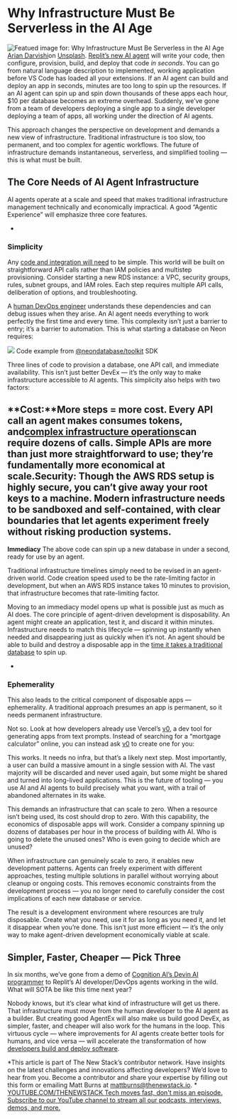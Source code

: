 # Why Infrastructure Must Be Serverless in the AI Age
![Featued image for: Why Infrastructure Must Be Serverless in the AI Age](https://cdn.thenewstack.io/media/2024/11/8699427a-arian-darvishi-wh-rpfr_3_m-unsplash-1024x682.jpg)
[Arian Darvishi](https://unsplash.com/@arianismmm?utm_content=creditCopyText&utm_medium=referral&utm_source=unsplash)on
[Unsplash](https://unsplash.com/photos/person-using-laptops-wh-RPfR_3_M?utm_content=creditCopyText&utm_medium=referral&utm_source=unsplash).
[Replit’s new AI agent](https://blog.replit.com/introducing-replit-agent) will write your code, then configure, provision, build, and deploy that code *in seconds*. You can go from natural language description to implemented, working application before VS Code has loaded all your extensions.
If an AI agent can build and deploy an app in seconds, minutes are too long to spin up the resources. If an AI agent can spin up and spin down thousands of these apps each hour, $10 per database becomes an extreme overhead. Suddenly, we’ve gone from a team of developers deploying a single app to a single developer deploying a team of apps, all working under the direction of AI agents.

This approach changes the perspective on development and demands a new view of infrastructure. Traditional infrastructure is too slow, too permanent, and too complex for agentic workflows. The future of infrastructure demands instantaneous, serverless, and simplified tooling — this is what must be built.

## The Core Needs of AI Agent Infrastructure
AI agents operate at a scale and speed that makes traditional infrastructure management technically and economically impractical. A good “Agentic Experience” will emphasize three core features.

-
### Simplicity
Any [code and integration will need](https://thenewstack.io/why-infrastructure-as-code-needs-cloud-asset-management/) to be simple. This world will be built on straightforward API calls rather than IAM policies and multistep provisioning. Consider starting a new RDS instance: a VPC, security groups, rules, subnet groups, and IAM roles. Each step requires multiple API calls, deliberation of options, and troubleshooting.

A [human DevOps engineer](https://thenewstack.io/ai-coding-human-engineers-are-more-important-than-ever/) understands these dependencies and can debug issues when they arise. An AI agent needs everything to work perfectly the first time and every time. This complexity isn’t just a barrier to entry; it’s a barrier to automation. This is what starting a database on Neon requires:

![](https://cdn.thenewstack.io/media/2024/11/6a2bcdf0-unnamed.png)
Code example from [@neondatabase/toolkit](https://github.com/neondatabase/toolkit) SDK

Three lines of code to provision a database, one API call, and immediate availability. This isn’t just better DevEx — it’s the only way to make infrastructure accessible to AI agents. This simplicity also helps with two factors:

**Cost:**More steps = more cost. Every API call an agent makes consumes tokens, and[complex infrastructure operations](https://thenewstack.io/codiac-kubernetes-doesnt-need-to-be-that-complex/)can require dozens of calls. Simple APIs are more than just more straightforward to use; they’re fundamentally more economical at scale.**Security**: Though the AWS RDS setup is highly secure, you can’t give away your root keys to a machine. Modern infrastructure needs to be sandboxed and self-contained, with clear boundaries that let agents experiment freely without risking production systems.
-
**Immediacy**
The above code can spin up a new database in under a second, ready for use by an agent.

Traditional infrastructure timelines simply need to be revised in an agent-driven world. Code creation speed used to be the rate-limiting factor in development, but when an AWS RDS instance takes 10 minutes to provision, that infrastructure becomes that rate-limiting factor.

Moving to an immediacy model opens up what is possible just as much as AI does. The core principle of agent-driven development is disposability. An agent might create an application, test it, and discard it within minutes. Infrastructure needs to match this lifecycle — spinning up instantly when needed and disappearing just as quickly when it’s not. An agent should be able to build and destroy a disposable app in the [time it takes a traditional database](https://thenewstack.io/columnar-storage-a-developers-key-to-real-time-analytics/) to spin up.

-
### Ephemerality
This also leads to the critical component of disposable apps — ephemerality. A traditional approach presumes an app is permanent, so it needs permanent infrastructure.

Not so. Look at how developers already use Vercel’s [v0](https://v0.dev/), a dev tool for generating apps from text prompts. Instead of searching for a “mortgage calculator” online, you can instead ask [v0](https://v0.dev/chat/ObNYNZmQCoJ?b=b_rOkttQVXY8h) to create one for you:

This works. It needs no infra, but that’s a likely next step. Most importantly, a user can build a massive amount in a single session with AI. The vast majority will be discarded and never used again, but some might be shared and turned into long-lived applications. This is the future of tooling — you use AI and AI agents to build precisely what you want, with a trail of abandoned alternates in its wake.

This demands an infrastructure that can scale to zero. When a resource isn’t being used, its cost should drop to zero. With this capability, the economics of disposable apps will work. Consider a company spinning up dozens of databases per hour in the process of building with AI. Who is going to delete the unused ones? Who is even going to decide which are unused?

When infrastructure can genuinely scale to zero, it enables new development patterns. Agents can freely experiment with different approaches, testing multiple solutions in parallel without worrying about cleanup or ongoing costs. This removes economic constraints from the development process — you no longer need to carefully consider the cost implications of each new database or service.

The result is a development environment where resources are truly disposable. Create what you need, use it for as long as you need it, and let it disappear when you’re done. This isn’t just more efficient — it’s the only way to make agent-driven development economically viable at scale.

## Simpler, Faster, Cheaper — Pick Three
In six months, we’ve gone from a demo of [Cognition AI’s Devin AI programmer](https://www.cognition.ai/blog/introducing-devin) to Replit’s AI developer/DevOps agents working in the wild. What will SOTA be like this time next year?

Nobody knows, but it’s clear what kind of infrastructure will get us there. That infrastructure must move from the human developer to the AI agent as a builder. But creating good AgentEx will also make us build good DevEx, as simpler, faster, and cheaper will also work for the humans in the loop. This virtuous cycle — where improvements for AI agents create better tools for humans, and vice versa — will accelerate the transformation of how [developers build and deploy software](https://thenewstack.io/go-big-or-go-home-what-github-learned-building-copilot/).

*This article is part of The New Stack’s contributor network. Have insights on the latest challenges and innovations affecting developers? We’d love to hear from you. Become a contributor and share your expertise by filling out this form or emailing Matt Burns at mattburns@thenewstack.io.
*
[
YOUTUBE.COM/THENEWSTACK
Tech moves fast, don't miss an episode. Subscribe to our YouTube
channel to stream all our podcasts, interviews, demos, and more.
](https://youtube.com/thenewstack?sub_confirmation=1)